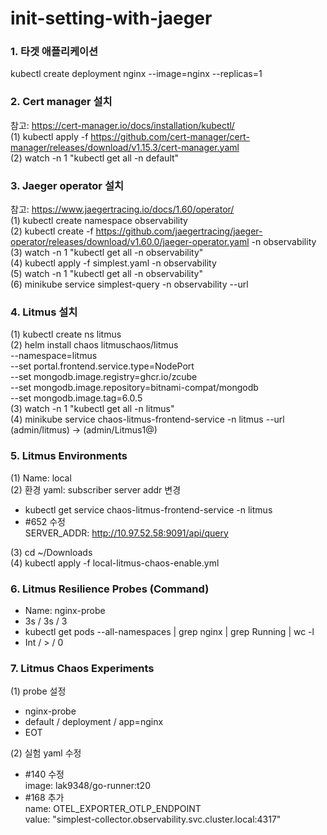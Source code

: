 # init-setting-with-jaeger

### 1. 타겟 애플리케이션
kubectl create deployment nginx --image=nginx --replicas=1  

### 2. Cert manager 설치  
참고: https://cert-manager.io/docs/installation/kubectl/  
(1) kubectl apply -f https://github.com/cert-manager/cert-manager/releases/download/v1.15.3/cert-manager.yaml  
(2) watch -n 1 "kubectl get all -n default"  

### 3. Jaeger operator 설치
참고: https://www.jaegertracing.io/docs/1.60/operator/   
(1) kubectl create namespace observability   
(2) kubectl create -f https://github.com/jaegertracing/jaeger-operator/releases/download/v1.60.0/jaeger-operator.yaml -n observability   
(3) watch -n 1 "kubectl get all -n observability"  
(4) kubectl apply -f simplest.yaml -n observability   
(5) watch -n 1 "kubectl get all -n observability"  
(6) minikube service simplest-query -n observability --url   

### 4. Litmus 설치
(1) kubectl create ns litmus   
(2) helm install chaos litmuschaos/litmus \
--namespace=litmus \
--set portal.frontend.service.type=NodePort \
--set mongodb.image.registry=ghcr.io/zcube \
--set mongodb.image.repository=bitnami-compat/mongodb \
--set mongodb.image.tag=6.0.5   
(3) watch -n 1 "kubectl get all -n litmus"   
(4) minikube service chaos-litmus-frontend-service -n litmus --url    
(admin/litmus) -> (admin/Litmus1@)   

### 5. Litmus Environments
(1) Name: local   
(2) 환경 yaml: subscriber server addr 변경
- kubectl get service chaos-litmus-frontend-service -n litmus  
- #652 수정  
  SERVER_ADDR: http://10.97.52.58:9091/api/query   

(3) cd ~/Downloads   
(4) kubectl apply -f local-litmus-chaos-enable.yml   

### 6. Litmus Resilience Probes (Command)
- Name: nginx-probe   
- 3s / 3s / 3   
- kubectl get pods --all-namespaces | grep nginx | grep Running | wc -l   
- Int / > / 0   

### 7. Litmus Chaos Experiments
(1) probe 설정    
- nginx-probe   
- default / deployment / app=nginx   
- EOT   

(2) 실험 yaml 수정  
- #140 수정   
  image: lak9348/go-runner:t20   
- #168 추가   
  name: OTEL_EXPORTER_OTLP_ENDPOINT     
  value: "simplest-collector.observability.svc.cluster.local:4317"      
